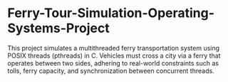 # Ferry-Tour-Simulation-Operating-Systems-Project
This project simulates a multithreaded ferry transportation system using POSIX threads (pthreads) in C. Vehicles must cross a city via a ferry that operates between two sides, adhering to real-world constraints such as tolls, ferry capacity, and synchronization between concurrent threads.
